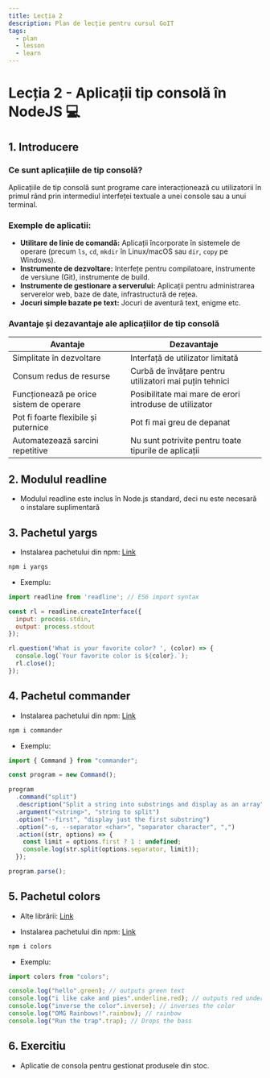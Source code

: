 ```yaml
---
title: Lecția 2
description: Plan de lecție pentru cursul GoIT
tags:
  - plan
  - lesson
  - learn
---
```

# Lecția 2 - Aplicații tip consolă în NodeJS 💻

## 1. Introducere
### Ce sunt aplicațiile de tip consolă?

Aplicațiile de tip consolă sunt programe care interacționează cu utilizatorii în primul rând prin intermediul interfeței textuale a unei console sau a unui terminal.

### Exemple de aplicatii:

  - **Utilitare de linie de comandă:** Aplicații încorporate în sistemele de operare (precum `ls`, `cd`, `mkdir` în Linux/macOS sau `dir`,  `copy` pe Windows).
  - **Instrumente de dezvoltare:** Interfețe pentru compilatoare, instrumente de versiune (Git), instrumente de build.
  - **Instrumente de gestionare a serverului:** Aplicații pentru administrarea serverelor web, baze de date, infrastructură de rețea.
  - **Jocuri simple bazate pe text:** Jocuri de aventură text, enigme etc.

### Avantaje și dezavantaje ale aplicațiilor de tip consolă

| Avantaje                                        | Dezavantaje                                     |
|-------------------------------------------------|--------------------------------------------------|
| Simplitate în dezvoltare                        | Interfață de utilizator limitată                 |
| Consum redus de resurse                         | Curbă de învățare pentru utilizatori mai puțin tehnici |
| Funcționează pe orice sistem de operare         | Posibilitate mai mare de erori introduse de utilizator |
| Pot fi foarte flexibile și puternice              | Pot fi mai greu de depanat                   |
| Automatezează sarcini repetitive                     | Nu sunt potrivite pentru toate tipurile de aplicații |

## 2. Modulul readline

- Modulul readline este inclus în Node.js standard, deci nu este necesară o instalare suplimentară

## 3. Pachetul yargs 

- Instalarea pachetului din npm: [Link](https://www.npmjs.com/package/yargs)
```bash
npm i yargs
```

- Exemplu:
``` javascript
import readline from 'readline'; // ES6 import syntax

const rl = readline.createInterface({
  input: process.stdin,
  output: process.stdout
});

rl.question('What is your favorite color? ', (color) => {
  console.log(`Your favorite color is ${color}.`);
  rl.close();
});
```

## 4. Pachetul commander 
- Instalarea pachetului din npm: [Link](https://www.npmjs.com/package/yargs)
```bash
npm i commander
```

- Exemplu:
``` javascript
import { Command } from "commander";

const program = new Command();

program
  .command("split")
  .description("Split a string into substrings and display as an array")
  .argument("<string>", "string to split")
  .option("--first", "display just the first substring")
  .option("-s, --separator <char>", "separator character", ",")
  .action((str, options) => {
    const limit = options.first ? 1 : undefined;
    console.log(str.split(options.separator, limit));
  });

program.parse();

```

## 5. Pachetul colors

- Alte librării: [Link](https://dev.to/webdiscus/comparison-of-nodejs-libraries-to-colorize-text-in-terminal-4j3a)

- Instalarea pachetului din npm: [Link](https://www.npmjs.com/package/colors)
```bash
npm i colors
```

- Exemplu:
``` javascript
import colors from "colors";

console.log("hello".green); // outputs green text
console.log("i like cake and pies".underline.red); // outputs red underlined text
console.log("inverse the color".inverse); // inverses the color
console.log("OMG Rainbows!".rainbow); // rainbow
console.log("Run the trap".trap); // Drops the bass
```

## 6. Exercitiu
- Aplicatie de consola pentru gestionat produsele din stoc.